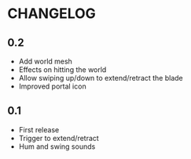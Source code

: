 # CHANGELOG

## 0.2

 - Add world mesh
 - Effects on hitting the world
 - Allow swiping up/down to extend/retract the blade
 - Improved portal icon

## 0.1

 - First release
 - Trigger to extend/retract
 - Hum and swing sounds